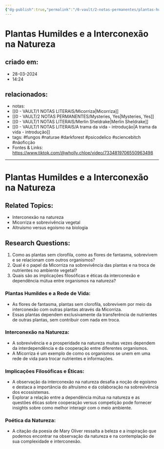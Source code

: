 ```yaml
---
{"dg-publish":true,"permalink":"/0-vault/2-notas-permanentes/plantas-humildes-e-a-interconexao-na-natureza/","tags":["permanente","fungos","naturae","darkforest","psicodelico","sciencebitch","nãoficção"],"dgHomeLink":true,"dgShowLocalGraph":true,"dgShowFileTree":true,"dgEnableSearch":true}
---
```


# Plantas Humildes e a Interconexão na Natureza

## criado em: 
- 28-03-2024
- 14:24
## relacionados:
- notas: 
- [[0 - VAULT/1 NOTAS LITERAIS/Micorriza\|Micorriza]]
- [[0 - VAULT/2 NOTAS PERMANENTES/Mysteries, Yes\|Mysteries, Yes]]
- [[0 - VAULT/1 NOTAS LITERAIS/Merlin Sheldrake\|Merlin Sheldrake]]
- [[0 - VAULT/1 NOTAS LITERAIS/A trama da vida - introdução\|A trama da vida - introdução]]
- tags: #fungos #naturae #darkforest #psicodelico #sciencebitch #nãoficção
- Fontes & Links: https://www.tiktok.com/@wholly.chloe/video/7334819706550963498
---

# Plantas Humildes e a Interconexão na Natureza

## Related Topics:
- Interconexão na natureza
- Micorriza e sobrevivência vegetal
- Altruísmo versus egoísmo na biologia

## Research Questions:
1. Como as plantas sem clorofila, como as flores de fantasma, sobrevivem e se relacionam com outros organismos?
2. Qual é o papel da Micorriza na sobrevivência das plantas e na troca de nutrientes no ambiente vegetal?
3. Quais são as implicações filosóficas e éticas da interconexão e dependência mútua entre organismos na natureza?

### Plantas Humildes e a Rede de Vida:
- As flores de fantasma, plantas sem clorofila, sobrevivem por meio da interconexão com outras plantas através da Micorriza.
- Essas plantas dependem exclusivamente da transferência de nutrientes de outras plantas, sem contribuir com nada em troca.

### Interconexão na Natureza:
- A sobrevivência e a prosperidade na natureza muitas vezes dependem da interdependência e da cooperação entre diferentes organismos.
- A Micorriza é um exemplo de como os organismos se unem em uma rede de vida para trocar nutrientes e informações.

### Implicações Filosóficas e Éticas:
- A observação da interconexão na natureza desafia a noção de egoísmo e destaca a importância do altruísmo e da colaboração na sobrevivência dos ecossistemas.
- Explorar a relação entre a dependência mútua na natureza e as questões éticas sobre cooperação versus competição pode fornecer insights sobre como melhor interagir com o meio ambiente.

### Poética da Natureza:
- A citação da poesia de Mary Oliver ressalta a beleza e a inspiração que podemos encontrar na observação da natureza e na contemplação de sua complexidade e interconexão.